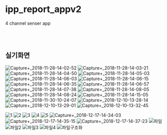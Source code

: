 # ipp_report_appv2
4 channel senser app

</br>
</br>

## 실기화면

![Capture+_2018-11-28-14-02-52](https://user-images.githubusercontent.com/39528583/131818301-e7ee7953-9eda-434a-8d39-627b4bddf094.png)
![Capture+_2018-11-28-14-03-21](https://user-images.githubusercontent.com/39528583/131818307-2b53a8a1-370b-4eb6-96d1-fa322a228141.png)
![Capture+_2018-11-28-14-04-50](https://user-images.githubusercontent.com/39528583/131818309-bf38028d-588c-4e57-9376-88b43ced0678.png)
![Capture+_2018-11-28-14-05-03](https://user-images.githubusercontent.com/39528583/131818310-42afd226-069a-422f-ada1-e5891ba8fa63.png)
![Capture+_2018-11-28-14-06-03](https://user-images.githubusercontent.com/39528583/131818315-1dfbd798-0e87-407d-89cb-c70ac9709753.png)
![Capture+_2018-11-28-14-06-15](https://user-images.githubusercontent.com/39528583/131818316-b8e71cbd-631e-4750-a5e1-947114e6ff39.png)
![Capture+_2018-11-28-14-06-35](https://user-images.githubusercontent.com/39528583/131818318-3b0445d2-4e89-4916-a23a-20c223118786.png)
![Capture+_2018-11-28-14-06-57](https://user-images.githubusercontent.com/39528583/131818341-d1933ffa-2c82-4f41-b56c-149ee21c428b.png)
![Capture+_2018-11-28-14-07-38](https://user-images.githubusercontent.com/39528583/131818343-8caf0e78-384f-4717-8ab9-ccfe881e93e9.png)
![Capture+_2018-11-28-14-08-05](https://user-images.githubusercontent.com/39528583/131818345-7a911505-daad-438f-9935-fc9c72cdf5c2.png)
![Capture+_2018-11-28-14-08-24](https://user-images.githubusercontent.com/39528583/131818348-7c15178c-a60f-40f4-b4a2-95252337bb87.png)
![Capture+_2018-11-28-14-15-05](https://user-images.githubusercontent.com/39528583/131818350-add23e47-c773-4dbf-bb4b-7c92b205e930.png)
![Capture+_2018-11-30-10-24-07](https://user-images.githubusercontent.com/39528583/131818352-8bf64aba-4471-41b2-812d-279bb732c1c4.png)
![Capture+_2018-12-10-13-28-14](https://user-images.githubusercontent.com/39528583/131818354-6058f368-d511-4a08-b14f-2730eeaa2b5a.png)
![Capture+_2018-12-10-13-29-01](https://user-images.githubusercontent.com/39528583/131818358-b041aa18-68f2-4a78-8aca-6e892abd1888.png)
![Capture+_2018-12-10-13-32-45](https://user-images.githubusercontent.com/39528583/131818362-c2585e73-778e-4bda-95cb-5a315cd8ded3.png)

![1](https://user-images.githubusercontent.com/39528583/131820032-721c34ff-d04a-413d-a905-a91e2ae93c53.png)
![2](https://user-images.githubusercontent.com/39528583/131820040-75691332-1b4e-467b-b66c-74b0e7e7b369.png)
![3](https://user-images.githubusercontent.com/39528583/131820046-015b793a-63b1-48a3-8bf6-5053fa028676.png)
![4](https://user-images.githubusercontent.com/39528583/131820053-4f5acb5a-3c83-44c3-9672-95430a6fd6ff.png)
![5](https://user-images.githubusercontent.com/39528583/131820057-95b8caea-bc05-4419-9809-c47936bbfc34.png)
![Capture+_2018-12-17-14-34-03](https://user-images.githubusercontent.com/39528583/131820070-b1fd36b3-a424-4728-815d-c00487e96fd9.png)
![Capture+_2018-12-17-14-35-15](https://user-images.githubusercontent.com/39528583/131820083-629f5eae-1329-4143-8898-167a84912fab.png)
![Capture+_2018-12-17-14-37-23](https://user-images.githubusercontent.com/39528583/131820086-f4d523c3-8a08-4437-937a-40910a112008.png)
![파일](https://user-images.githubusercontent.com/39528583/131820096-0307fd18-71a5-48ee-bba5-b92c8f196d44.png)
![파일2](https://user-images.githubusercontent.com/39528583/131820098-56c6e2c7-009a-4414-82a2-958267b6b93f.png)
![파일3](https://user-images.githubusercontent.com/39528583/131820101-8ef3eeb3-253b-4cca-8dc9-e99c5fd7df74.png)
![파일4](https://user-images.githubusercontent.com/39528583/131820104-9c1995d3-1135-4fbe-9c67-f3f25de34054.png)
![파일구조화](https://user-images.githubusercontent.com/39528583/131820105-0d47ef62-1355-4d57-bb33-eb891a17bf16.png)

